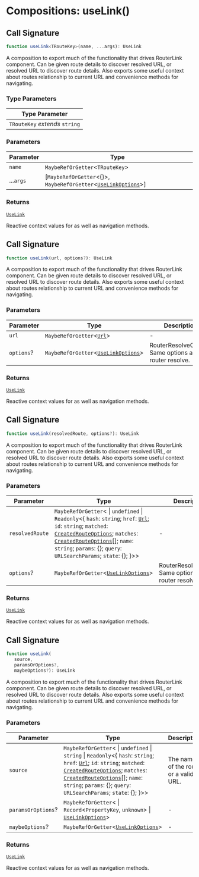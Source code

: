 # Compositions: useLink()

## Call Signature

```ts
function useLink<TRouteKey>(name, ...args): UseLink
```

A composition to export much of the functionality that drives RouterLink component. Can be given route details to discover resolved URL,
or resolved URL to discover route details. Also exports some useful context about routes relationship to current URL and convenience methods
for navigating.

### Type Parameters

| Type Parameter |
| ------ |
| `TRouteKey` *extends* `string` |

### Parameters

| Parameter | Type |
| ------ | ------ |
| `name` | `MaybeRefOrGetter`\<`TRouteKey`\> |
| ...`args` | \[`MaybeRefOrGetter`\<\{\}\>, `MaybeRefOrGetter`\<[`UseLinkOptions`](../types/UseLinkOptions.md)\>\] |

### Returns

[`UseLink`](../types/UseLink.md)

Reactive context values for as well as navigation methods.

## Call Signature

```ts
function useLink(url, options?): UseLink
```

A composition to export much of the functionality that drives RouterLink component. Can be given route details to discover resolved URL,
or resolved URL to discover route details. Also exports some useful context about routes relationship to current URL and convenience methods
for navigating.

### Parameters

| Parameter | Type | Description |
| ------ | ------ | ------ |
| `url` | `MaybeRefOrGetter`\<[`Url`](../types/Url.md)\> | - |
| `options`? | `MaybeRefOrGetter`\<[`UseLinkOptions`](../types/UseLinkOptions.md)\> | RouterResolveOptions Same options as router resolve. |

### Returns

[`UseLink`](../types/UseLink.md)

Reactive context values for as well as navigation methods.

## Call Signature

```ts
function useLink(resolvedRoute, options?): UseLink
```

A composition to export much of the functionality that drives RouterLink component. Can be given route details to discover resolved URL,
or resolved URL to discover route details. Also exports some useful context about routes relationship to current URL and convenience methods
for navigating.

### Parameters

| Parameter | Type | Description |
| ------ | ------ | ------ |
| `resolvedRoute` | `MaybeRefOrGetter`\< \| `undefined` \| `Readonly`\<\{ `hash`: `string`; `href`: [`Url`](../types/Url.md); `id`: `string`; `matched`: [`CreatedRouteOptions`](../types/CreatedRouteOptions.md); `matches`: [`CreatedRouteOptions`](../types/CreatedRouteOptions.md)[]; `name`: `string`; `params`: \{\}; `query`: `URLSearchParams`; `state`: \{\}; \}\>\> | - |
| `options`? | `MaybeRefOrGetter`\<[`UseLinkOptions`](../types/UseLinkOptions.md)\> | RouterResolveOptions Same options as router resolve. |

### Returns

[`UseLink`](../types/UseLink.md)

Reactive context values for as well as navigation methods.

## Call Signature

```ts
function useLink(
   source, 
   paramsOrOptions?, 
   maybeOptions?): UseLink
```

A composition to export much of the functionality that drives RouterLink component. Can be given route details to discover resolved URL,
or resolved URL to discover route details. Also exports some useful context about routes relationship to current URL and convenience methods
for navigating.

### Parameters

| Parameter | Type | Description |
| ------ | ------ | ------ |
| `source` | `MaybeRefOrGetter`\< \| `undefined` \| `string` \| `Readonly`\<\{ `hash`: `string`; `href`: [`Url`](../types/Url.md); `id`: `string`; `matched`: [`CreatedRouteOptions`](../types/CreatedRouteOptions.md); `matches`: [`CreatedRouteOptions`](../types/CreatedRouteOptions.md)[]; `name`: `string`; `params`: \{\}; `query`: `URLSearchParams`; `state`: \{\}; \}\>\> | The name of the route or a valid URL. |
| `paramsOrOptions`? | `MaybeRefOrGetter`\< \| `Record`\<`PropertyKey`, `unknown`\> \| [`UseLinkOptions`](../types/UseLinkOptions.md)\> | - |
| `maybeOptions`? | `MaybeRefOrGetter`\<[`UseLinkOptions`](../types/UseLinkOptions.md)\> | - |

### Returns

[`UseLink`](../types/UseLink.md)

Reactive context values for as well as navigation methods.
